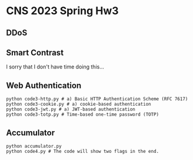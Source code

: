 # CNS 2023 Spring Hw3
## DDoS
## Smart Contrast
I sorry that I don't have time doing this...
## Web Authentication
```shell
python code3-http.py # a) Basic HTTP Authentication Scheme (RFC 7617)
python code3-cookie.py # a) cookie-based authentication
python code3-jwt.py # a) JWT-based authentication
python code3-totp.py # Time-based one-time password (TOTP)
```
## Accumulator
```shell
python accumulator.py
python code4.py # The code will show two flags in the end.
```